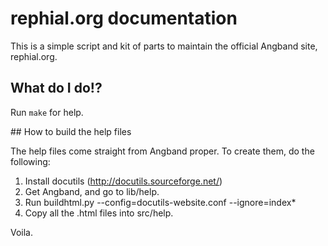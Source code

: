 # rephial.org documentation

This is a simple script and kit of parts to maintain the official Angband site, rephial.org.


## What do I do!?

Run `make` for help.


## How to build the help files

The help files come straight from Angband proper.  To create them, do the following:

1. Install docutils (http://docutils.sourceforge.net/)
2. Get Angband, and go to lib/help.
2. Run buildhtml.py --config=docutils-website.conf --ignore=index*
3. Copy all the .html files into src/help.

Voila.
